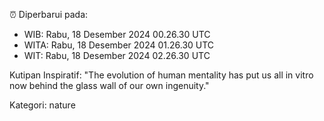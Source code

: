 ⏰ Diperbarui pada:
- WIB: Rabu, 18 Desember 2024 00.26.30 UTC
- WITA: Rabu, 18 Desember 2024 01.26.30 UTC
- WIT: Rabu, 18 Desember 2024 02.26.30 UTC

Kutipan Inspiratif:
"The evolution of human mentality has put us all in vitro now behind the glass wall of our own ingenuity."


Kategori: nature

